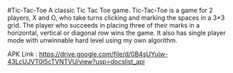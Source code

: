 #Tic-Tac-Toe
A classic Tic Tac Toe game. Tic-Tac-Toe is a game for 2 players, X and O, who take turns clicking and marking the spaces in a 3*3 grid. The player who succeeds in placing three of their marks in a horizontal, vertical or diagonal row wins the game. It also has single player mode with unwinnable hard level using my own algorithm.

APK Link : https://drive.google.com/file/d/0B4sUYujw-43LcUJVT0I5cTVNTVU/view?usp=docslist_api
